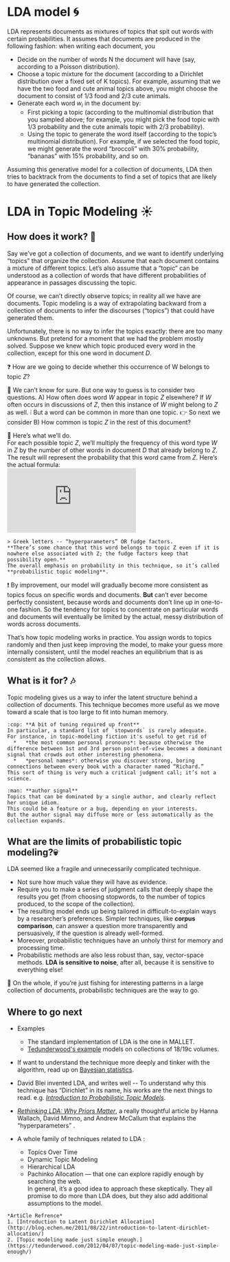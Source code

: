 # LDA model :cyclone:
LDA represents documents as mixtures of topics that spit out words with certain probabilities. It assumes that documents are produced in the following fashion: when writing each document, you

*  Decide on the number of words N the document will have (say, according to a Poisson distribution).  
*  Choose a topic mixture for the document (according to a Dirichlet distribution over a fixed set of K topics). For example, assuming that we have the two food and cute animal topics above, you might choose the document to consist of 1/3 food and 2/3 cute animals.  
*  Generate each word $w_i$ in the document by:  
   *  First picking a topic (according to the multinomial distribution that you sampled above; for example, you might pick the food topic with 1/3 probability and the cute animals topic with 2/3 probability).  
   *  Using the topic to generate the word itself (according to the topic’s multinomial distribution). For example, if we selected the food topic, we might generate the word “broccoli” with 30% probability, “bananas” with 15% probability, and so on.

Assuming this generative model for a collection of documents, LDA then tries to backtrack from the documents to find a set of topics that are likely to have generated the collection.

# LDA in Topic Modeling :sunny:

## How does it work? :paw_prints:

Say we’ve got a collection of documents, and we want to identify underlying “topics” that organize the collection. Assume that each document contains a mixture of different topics. Let’s also assume that a “topic” can be understood as a collection of words that have different probabilities of appearance in passages discussing the topic.

Of course, we can’t directly observe topics; in reality all we have are documents. Topic modeling is a way of extrapolating backward from a collection of documents to infer the discourses (“topics”) that could have generated them.

Unfortunately, there is no way to infer the topics exactly: there are too many unknowns. But pretend for a moment that we had the problem mostly solved. Suppose we knew which topic produced every word in the collection, except for this one word in document *D*.

:question: How are we going to decide whether this occurrence of W belongs to topic *Z*?

:runner: We can’t know for sure. But one way to guess is to consider two questions.
  A) How often does word *W* appear in topic *Z* elsewhere? If *W* often occurs in discussions of *Z*, then this instance of *W* might belong to *Z* as well. :grey_exclamation: But a word can be common in more than one topic. :point_right: So next we consider
  B) How common is topic *Z* in the rest of this document?

:cactus: Here’s what we’ll do.   
For each possible topic *Z*, we’ll multiply the frequency of this word type *W* in *Z* by the number of other words in document *D* that already belong to *Z*. The result will represent the probability that this word came from *Z*. Here’s the actual formula:  
![equation](https://latex.codecogs.com/gif.latex?P%5Cleft%20%28%20Z%20%5Cmid%20W%2CD%20%5Cright%20%29%3D%20%5Cfrac%7B%5Ctext%7B%23%20of%20word%20W%20in%20topic%20Z%20&plus;%20%7D%5Cbeta_%7Bw%7D%7D%7B%20%5Ctext%7Btotal%20tokensin%20Z%20&plus;%20%7D%5Cbeta%7D%20%5Ctimes%20%5Ctext%7B%28%23%20of%20words%20in%20D%20that%20belongs%20to%20Z%29%20&plus;%20%5Calpha%7D)

```
> Greek letters -- “hyperparameters” OR fudge factors.   
**There’s some chance that this word belongs to topic Z even if it is nowhere else associated with Z; the fudge factors keep that possibility open.**   
The overall emphasis on probability in this technique, so it’s called **probabilistic topic modeling**.
```
:exclamation: By improvement, our model will gradually become more consistent as topics focus on specific words and documents. **But** can’t ever become perfectly consistent, because words and documents don’t line up in one-to-one fashion. So the tendency for topics to concentrate on particular words and documents will eventually be limited by the actual, messy distribution of words across documents.

That’s how topic modeling works in practice. You assign words to topics randomly and then just keep improving the model, to make your guess more internally consistent, until the model reaches an equilibrium that is as consistent as the collection allows.

## What is it for? :notes:

Topic modeling gives us a way to infer the latent structure behind a collection of documents. This technique becomes more useful as we move toward a scale that is too large to fit into human memory.

```
:cop: **A bit of tuning required up front**  
In particular, a standard list of `stopwords` is rarely adequate.   
For instance, in topic-modeling fiction it's useful to get rid of
  *   *the most common personal pronouns*: because otherwise the difference between 1st and 3rd person point-of-view becomes a dominant signal that crowds out other interesting phenomena.
  *   *personal names*: otherwise you discover strong, boring connections between every book with a character named “Richard.”   
This sort of thing is very much a critical judgment call; it’s not a science.
```

```
:man: **author signal**
Topics that can be dominated by a single author, and clearly reflect her unique idiom.   
This could be a feature or a bug, depending on your interests.  
But the author signal may diffuse more or less automatically as the collection expands.
```

## What are the limits of probabilistic topic modeling?:skull:
LDA seemed like a fragile and unnecessarily complicated technique.
*  Not sure how much value they will have as evidence.  
*  Require you to make a series of judgment calls that deeply shape the results you get (from choosing stopwords, to the number of topics produced, to the scope of the collection).  
*  The resulting model ends up being tailored in difficult-to-explain ways by a researcher’s preferences. Simpler techniques, like **corpus comparison**, can answer a question more transparently and persuasively, if the question is already well-formed.  
*  Moreover, probabilistic techniques have an unholy thirst for memory and processing time.   
*  Probabilistic methods are also less robust than, say, vector-space methods. **LDA is sensitive to noise**, after all, because it is sensitive to everything else!

:feet: On the whole, if you’re just fishing for interesting patterns in a large collection of documents, probabilistic techniques are the way to go.

## Where to go next

* Examples
  *  The standard implementation of LDA is the one in MALLET.
  *  [Tedunderwood's example](https://github.com/tedunderwood/BrowseLDA) models on collections of 18/19c volumes.

* If want to understand the technique more deeply and tinker with the algorithm, read up on [Bayesian statistics](http://en.wikipedia.org/wiki/Bayesian_probability).

* David Blei invented LDA, and writes well -- To understand why this technique has “Dirichlet” in its name, his works are the next things to read. e.g. [*Introduction to Probabilistic Topic Models*](http://www.cs.princeton.edu/~blei/publications.html).

* [*Rethinking LDA: Why Priors Matter*](http://people.cs.umass.edu/~mimno/publications.html), a really thoughtful article by Hanna Wallach, David Mimno, and Andrew McCallum that explains the “hyperparameters” .

* A whole family of techniques related to LDA :
  * Topics Over Time
  *  Dynamic Topic Modeling
  *  Hierarchical LDA
  *  Pachinko Allocation — that one can explore rapidly enough by searching the web.   
  In general, it’s a good idea to approach these skeptically. They all promise to do more than LDA does, but they also add additional assumptions to the model.

  
```
*ArtiCle Refrence*
1. [Introduction to Latent Dirichlet Allocation](http://blog.echen.me/2011/08/22/introduction-to-latent-dirichlet-allocation/)
2. [Topic modeling made just simple enough.](https://tedunderwood.com/2012/04/07/topic-modeling-made-just-simple-enough/)
```
